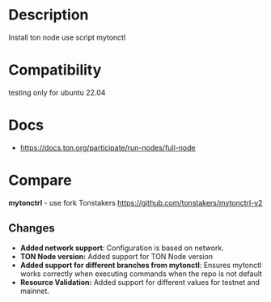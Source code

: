 # Description
Install ton node use script mytonctl

# Compatibility
testing only for ubuntu 22.04

# Docs
* https://docs.ton.org/participate/run-nodes/full-node

# Compare
**mytonctrl** - use fork Tonstakers https://github.com/tonstakers/mytonctrl-v2

## Changes
- **Added network support**: Configuration is based on network.
- **TON Node version:** Added support for TON Node version
- **Added support for different branches from mytonctl**: Ensures mytonctl works correctly when executing commands when the repo is not default
- **Resource Validation:** Added support for different values ​​for testnet and mainnet.
